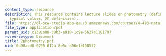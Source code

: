 ```yaml
---
content_type: resource
description: This resource contains lecture slides on photometry (definition, measurement,
  typical values, DF definition).
file: https://ol-ocw-studio-app-qa.s3.amazonaws.com/courses/4-493-natural-light-in-design-january-iap-2006/6d98acd86760612a8e5cd96e1e4005f2_2photometry.pdf
file_type: application/pdf
parent_uid: c1392a00-39b3-e910-1c9e-5627e1181797
resourcetype: Document
title: 2photometry.pdf
uid: 6d98acd8-6760-612a-8e5c-d96e1e4005f2
---
```

